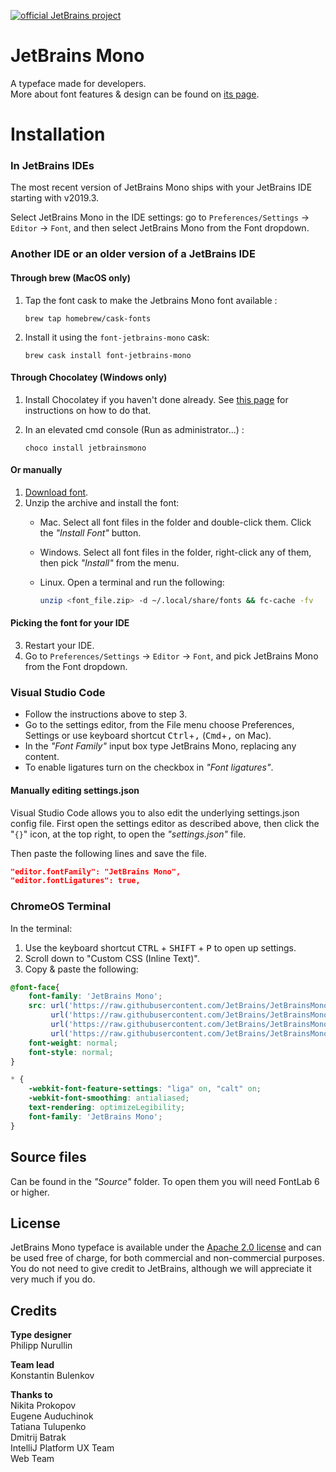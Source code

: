 [![official JetBrains project](http://jb.gg/badges/official.svg)](https://confluence.jetbrains.com/display/ALL/JetBrains+on+GitHub)

# JetBrains Mono
A typeface made for developers. \
More about font features & design can be found on [its page](https://jetbrains.com/mono/).

# **Installation**

### **In JetBrains IDEs**

The most recent version of JetBrains Mono ships with your JetBrains IDE starting with v2019.3.

Select JetBrains Mono in the IDE settings: go to `Preferences/Settings` → `Editor` → `Font`, and then select JetBrains Mono from the Font dropdown.

### Another IDE or an older version of a JetBrains IDE
#### Through brew (MacOS only)
1. Tap the font cask to make the Jetbrains Mono font available :

    ```console
    brew tap homebrew/cask-fonts
    ```
2. Install it using the `font-jetbrains-mono` cask:

   ```console
   brew cask install font-jetbrains-mono
   ```
   
#### Through Chocolatey (Windows only)
1. Install Chocolatey if you haven't done already. See [this page](https://chocolatey.org/install) for instructions on how to do that.
2. In an elevated cmd console (Run as administrator...) :

    ```console
    choco install jetbrainsmono
    ```

#### Or manually
1. [Download font](https://github.com/JetBrains/JetBrainsMono/releases/latest). 
2. Unzip the archive and install the font:
   - Mac. Select all font files in the folder and double-click them. Click the *"Install Font"* button.
   - Windows. Select all font files in the folder, right-click any of them, then pick *"Install"* from the menu.
   - Linux. Open a terminal and run the following:
   
      ```bash
      unzip <font_file.zip> -d ~/.local/share/fonts && fc-cache -fv
      ```

#### Picking the font for your IDE
3. Restart your IDE.
4. Go to `Preferences/Settings` → `Editor` → `Font`, and pick JetBrains Mono from the Font dropdown.

### **Visual Studio Code** 

* Follow the instructions above to step 3.
* Go to the settings editor, from the File menu choose Preferences, Settings or use keyboard shortcut <kbd>Ctrl</kbd>+<kbd>,</kbd> (<kbd>Cmd</kbd>+<kbd>,</kbd> on Mac).
* In the *"Font Family"* input box type JetBrains Mono, replacing any content.
* To enable ligatures turn on the checkbox in *"Font ligatures"*.

#### **Manually editing settings.json**

Visual Studio Code allows you to also edit the underlying settings.json config file. First open the settings editor as described above, then click the "`{}`" icon, at the top right, to open the *"settings.json"* file.

Then paste the following lines and save the file.

```json
"editor.fontFamily": "JetBrains Mono",
"editor.fontLigatures": true,
```

### **ChromeOS Terminal**
In the terminal:
1. Use the keyboard shortcut <kbd>CTRL</kbd> + <kbd>SHIFT</kbd> + <kbd>P</kbd> to open up settings.
2. Scroll down to "Custom CSS (Inline Text)".
3. Copy & paste the following:

```css
@font-face{
    font-family: 'JetBrains Mono';
    src: url('https://raw.githubusercontent.com/JetBrains/JetBrainsMono/master/web/eot/JetBrainsMono-Regular.eot') format('embedded-opentype'),
         url('https://raw.githubusercontent.com/JetBrains/JetBrainsMono/master/web/woff2/JetBrainsMono-Regular.woff2') format('woff2'),
         url('https://raw.githubusercontent.com/JetBrains/JetBrainsMono/master/web/woff/JetBrainsMono-Regular.woff') format('woff'),
         url('https://raw.githubusercontent.com/JetBrains/JetBrainsMono/master/ttf/JetBrainsMono-Regular.ttf') format('truetype');
    font-weight: normal;
    font-style: normal;
}

* {
    -webkit-font-feature-settings: "liga" on, "calt" on;
    -webkit-font-smoothing: antialiased;
    text-rendering: optimizeLegibility;
    font-family: 'JetBrains Mono';
}
```

## Source files

Can be found in the *"Source"* folder. To open them you will need FontLab 6 or higher.

## License

JetBrains Mono typeface is available under the [Apache 2.0 license](https://www.apache.org/licenses/LICENSE-2.0) and can be used free of charge, for both commercial and non-commercial purposes. You do not need to give credit to JetBrains, although we will appreciate it very much if you do.

## Credits

**Type designer**\
Philipp Nurullin

**Team lead**\
Konstantin Bulenkov

**Thanks to**\
Nikita Prokopov\
Eugene Auduchinok\
Tatiana Tulupenko\
Dmitrij Batrak\
IntelliJ Platform UX Team\
Web Team
